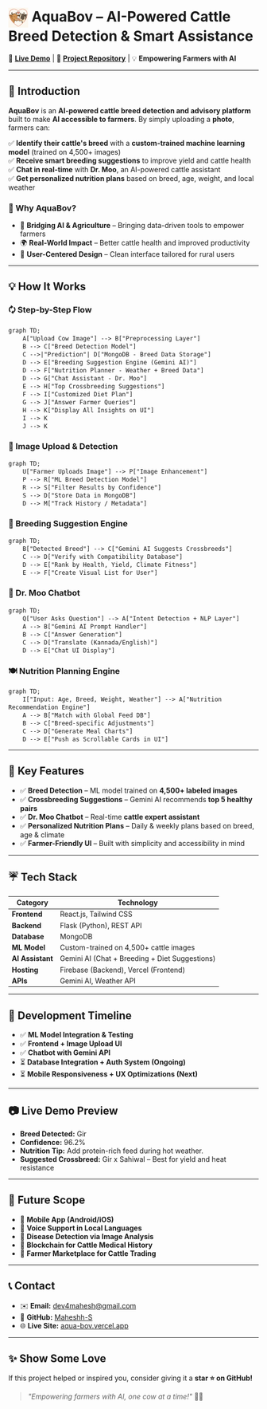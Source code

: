 <h1 align="left">
  <img src="frontend/public/images/cow-logo.png" alt="AquaBov Logo" width="40" style="vertical-align: middle;"/>
  AquaBov – AI-Powered Cattle Breed Detection & Smart Assistance
</h1>


🔗 **[Live Demo](https://aqua-bov.vercel.app/)** | 🐝 **[Project Repository](https://github.com/Maheshh-S/AquaBov/)** | 💡 **Empowering Farmers with AI**

---

## 🚀 Introduction

**AquaBov** is an **AI-powered cattle breed detection and advisory platform** built to make **AI accessible to farmers**. By simply uploading a **photo**, farmers can:

✅ **Identify their cattle's breed** with a **custom-trained machine learning model** (trained on 4,500+ images)  
✅ **Receive smart breeding suggestions** to improve yield and cattle health  
✅ **Chat in real-time** with **Dr. Moo**, an AI-powered cattle assistant  
✅ **Get personalized nutrition plans** based on breed, age, weight, and local weather  

### 🌟 Why AquaBov?
- 🔄 **Bridging AI & Agriculture** – Bringing data-driven tools to empower farmers
- 🌍 **Real-World Impact** – Better cattle health and improved productivity
- 🎨 **User-Centered Design** – Clean interface tailored for rural users

---

## 💡 How It Works

### 🗘️ Step-by-Step Flow
```mermaid
graph TD;
    A["Upload Cow Image"] --> B["Preprocessing Layer"]
    B --> C["Breed Detection Model"]
    C -->|"Prediction"| D["MongoDB - Breed Data Storage"]
    D --> E["Breeding Suggestion Engine (Gemini AI)"]
    D --> F["Nutrition Planner - Weather + Breed Data"]
    D --> G["Chat Assistant - Dr. Moo"]
    E --> H["Top Crossbreeding Suggestions"]
    F --> I["Customized Diet Plan"]
    G --> J["Answer Farmer Queries"]
    H --> K["Display All Insights on UI"]
    I --> K
    J --> K
```

### 📸 Image Upload & Detection
```mermaid
graph TD;
    U["Farmer Uploads Image"] --> P["Image Enhancement"]
    P --> R["ML Breed Detection Model"]
    R --> S["Filter Results by Confidence"]
    S --> D["Store Data in MongoDB"]
    D --> M["Track History / Metadata"]
```

### 🔬 Breeding Suggestion Engine
```mermaid
graph TD;
    B["Detected Breed"] --> C["Gemini AI Suggests Crossbreeds"]
    C --> D["Verify with Compatibility Database"]
    D --> E["Rank by Health, Yield, Climate Fitness"]
    E --> F["Create Visual List for User"]
```

### 💬 Dr. Moo Chatbot
```mermaid
graph TD;
    Q["User Asks Question"] --> A["Intent Detection + NLP Layer"]
    A --> B["Gemini AI Prompt Handler"]
    B --> C["Answer Generation"]
    C --> D["Translate (Kannada/English)"]
    D --> E["Chat UI Display"]
```

### 🍽️ Nutrition Planning Engine
```mermaid
graph TD;
    I["Input: Age, Breed, Weight, Weather"] --> A["Nutrition Recommendation Engine"]
    A --> B["Match with Global Feed DB"]
    B --> C["Breed-specific Adjustments"]
    C --> D["Generate Meal Charts"]
    D --> E["Push as Scrollable Cards in UI"]
```

---

## 🚀 Key Features

- ✅ **Breed Detection** – ML model trained on **4,500+ labeled images**
- ✅ **Crossbreeding Suggestions** – Gemini AI recommends **top 5 healthy pairs**
- ✅ **Dr. Moo Chatbot** – Real-time **cattle expert assistant**
- ✅ **Personalized Nutrition Plans** – Daily & weekly plans based on breed, age & climate
- ✅ **Farmer-Friendly UI** – Built with simplicity and accessibility in mind

---

## ☔️ Tech Stack

| **Category** | **Technology** |
|--------------|----------------|
| **Frontend** | React.js, Tailwind CSS |
| **Backend** | Flask (Python), REST API |
| **Database** | MongoDB |
| **ML Model** | Custom-trained on 4,500+ cattle images |
| **AI Assistant** | Gemini AI (Chat + Breeding + Diet Suggestions) |
| **Hosting** | Firebase (Backend), Vercel (Frontend) |
| **APIs** | Gemini AI, Weather API |

---

## 📅 Development Timeline

- ✅ **ML Model Integration & Testing**
- ✅ **Frontend + Image Upload UI**
- ✅ **Chatbot with Gemini API**
- ⏳ **Database Integration + Auth System (Ongoing)**
- ⏳ **Mobile Responsiveness + UX Optimizations (Next)**

---

## 📷 Live Demo Preview


- **Breed Detected:** Gir
- **Confidence:** 96.2%
- **Nutrition Tip:** Add protein-rich feed during hot weather.
- **Suggested Crossbreed:** Gir x Sahiwal – Best for yield and heat resistance

---

## 🌌 Future Scope

- 🚀 **Mobile App (Android/iOS)**
- 🎤 **Voice Support in Local Languages**
- 💉 **Disease Detection via Image Analysis**
- 🔐 **Blockchain for Cattle Medical History**
- 🏢 **Farmer Marketplace for Cattle Trading**

---

## 📞 Contact

- ✉️ **Email:** dev4mahesh@gmail.com  
- 🐝 **GitHub:** [Maheshh-S](https://github.com/Maheshh-S)  
- 🌐 **Live Site:** [aqua-bov.vercel.app](https://aqua-bov.vercel.app/)

---

## ✨ Show Some Love

If this project helped or inspired you, consider giving it a **star ⭐ on GitHub!**

> _"Empowering farmers with AI, one cow at a time!"_ 🐄️🌱

